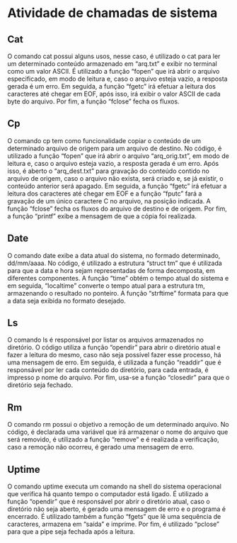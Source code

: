 # Atividade de chamadas de sistema

## Cat  
O comando cat possui alguns usos, nesse caso, é utilizado o cat para ler um determinado conteúdo armazenado em “arq.txt” e exibir no terminal como um valor ASCII. É utilizado a função “fopen” que irá abrir o arquivo especificado, em modo de leitura e, caso o arquivo esteja vazio, a resposta gerada é um erro. Em seguida, a função “fgetc” irá efetuar a leitura dos caracteres até chegar em EOF, após isso, irá exibir o valor ASCII de cada byte do arquivo. Por fim, a função “fclose” fecha os fluxos. 

## Cp
O comando cp tem como funcionalidade copiar o conteúdo de um determinado arquivo de origem para um arquivo de destino. No código, é utilizado a função “fopen” que irá abrir o arquivo “arq_orig.txt”, em modo de leitura e, caso o arquivo esteja vazio, a resposta gerada é um erro. Após isso, é aberto o “arq_dest.txt” para gravação do conteúdo contido no arquivo de origem, caso o arquivo não exista, será criado e, se já existir, o conteúdo anterior será apagado.  Em seguida, a função “fgetc” irá efetuar a leitura dos caracteres até chegar em EOF e a função “fputc” fará a gravação de um único caractere C no arquivo, na posição indicada. A função “fclose” fecha os fluxos do arquivo de destino e de origem. Por fim, a função “printf” exibe a mensagem de que a cópia foi realizada. 

## Date
O comando date exibe a data atual do sistema, no formado determinado, dd/mm/aaaa. No código, é utilizado a estrutura “struct tm” que é utilizada para que a data e hora sejam representadas de forma decomposta, em diferentes componentes. A função “time” obtém o tempo atual do sistema e em seguida, “localtime” converte o tempo atual para a estrutura tm, armazenando o resultado no ponteiro. A função “strftime” formata para que a data seja exibida no formato desejado. 

## Ls
O comando ls é responsável por listar os arquivos armazenados no diretório. O código utiliza a função “opendir” para abrir o diretório atual e fazer a leitura do mesmo, caso não seja possível fazer esse processo, há uma mensagem de erro. Em seguida, é utilizada a função “readdir” que é responsável por ler cada conteúdo do diretório, para cada entrada, é impresso p nome do arquivo. Por fim, usa-se a função “closedir” para que o diretório seja fechado. 

## Rm
O comando rm possui o objetivo a remoção de um determinado arquivo. No código, é declarada uma variável que irá armazenar o nome do arquivo que será removido, é utilizado a função “remove” e é realizada a verificação, caso a remoção não ocorreu, é gerado uma mensagem de erro. 

## Uptime
O comando uptime executa um comando na shell do sistema operacional que verifica há quanto tempo o computador está ligado. É utilizado a função “opendir” que é responsável por abrir o diretório atual, caso o diretório não seja aberto, é gerado uma mensagem de erro e o programa é encerrado. É utilizado também a função “fgets” que lê uma sequência de caracteres, armazena em “saída” e imprime. Por fim, é utilizado “pclose” para que a pipe seja fechada após a leitura. 
